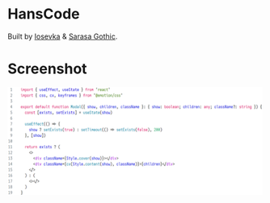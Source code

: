 # HansCode

Built by [Iosevka](https://github.com/be5invis/Iosevka) & [Sarasa Gothic](https://github.com/be5invis/Sarasa-Gothic).

# Screenshot

![Screenshot](https://github.com/chenh96/HansCode/blob/main/screenshot.png)